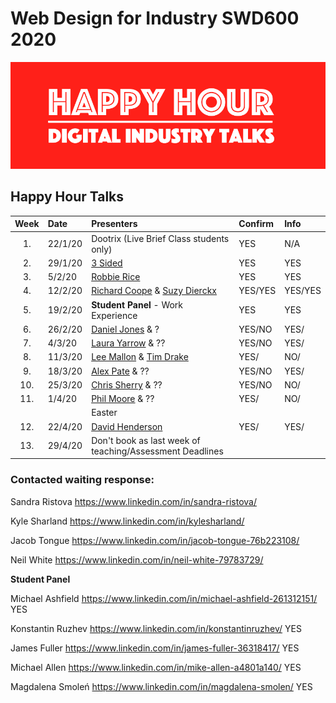 # Web Design for Industry SWD600 2020

![Happy Hour Banner](repo_images/new_hh_logo_2020.png)

## Happy Hour Talks


| Week | Date	      | Presenters                                                                   | Confirm | Info  |     
|:----:|:---------|:-------------------------------------------------------------------------------|:--------|:------|
| 1.   | 22/1/20  | Dootrix (Live Brief Class students only)                                       | YES     | N/A   |
| 2.   | 29/1/20  |[3 Sided](https://3sidedcube.com/)                                              | YES     | YES   |
| 3.   | 5/2/20   |[Robbie Rice](https://www.linkedin.com/in/robertjonrice/)                       | YES     | YES   |
| 4.   | 12/2/20  |[Richard Coope](https://www.linkedin.com/in/richardcoope/) & [Suzy Dierckx](https://www.linkedin.com/in/suzy-dierckx/)                                                        | YES/YES |YES/YES|
| 5.   | 19/2/20  | **Student Panel** - Work Experience                                            | YES     |YES    |
| 6.   | 26/2/20  | [Daniel Jones](https://www.linkedin.com/in/daniel-jones-52a61738/) & ?        | YES/NO    |YES/   |
| 7.   | 4/3/20   | [Laura Yarrow](https://www.linkedin.com/in/laura-yarrow/) & ??                | YES/NO  | YES/  |
| 8.   | 11/3/20  | [Lee Mallon](https://www.linkedin.com/in/leemallon/) & [Tim Drake](https://www.linkedin.com/in/mrtimdrake/)                                                          | YES/    | NO/   |
| 9.   | 18/3/20  | [Alex Pate](https://www.linkedin.com/in/alexjpate/) & ??                      | YES/NO  | YES/  |
| 10.  | 25/3/20  | [Chris Sherry](https://www.linkedin.com/in/chris-sherry-ab091721/) & ??       | YES/NO  | NO/   |
| 11.  | 1/4/20   | [Phil Moore](https://www.linkedin.com/in/philip-moore-22666540/) & ??         | YES/    | NO/   |
|      | 			    | Easter                                                                         |         |       |
| 12.  | 22/4/20  | [David Henderson](https://www.linkedin.com/in/dhendo/)                         | YES/    |YES/   |
| 13.  | 29/4/20  | Don't book as last week of teaching/Assessment Deadlines                       |         |       | 

### Contacted waiting response:

Sandra Ristova
https://www.linkedin.com/in/sandra-ristova/

Kyle Sharland
https://www.linkedin.com/in/kylesharland/

Jacob Tongue
https://www.linkedin.com/in/jacob-tongue-76b223108/

Neil White
https://www.linkedin.com/in/neil-white-79783729/ 


**Student Panel**

Michael Ashfield https://www.linkedin.com/in/michael-ashfield-261312151/ YES

Konstantin Ruzhev https://www.linkedin.com/in/konstantinruzhev/ YES

James Fuller https://www.linkedin.com/in/james-fuller-36318417/ YES

Michael Allen https://www.linkedin.com/in/mike-allen-a4801a140/ YES

Magdalena Smoleń https://www.linkedin.com/in/magdalena-smolen/ YES

